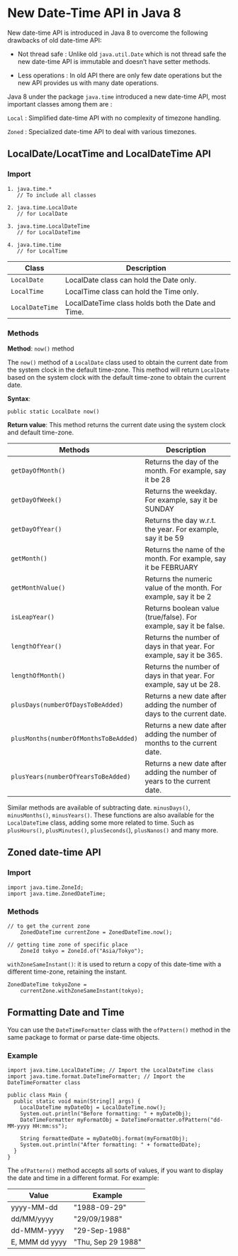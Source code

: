 # New Date-Time API in Java 8

New date-time API is introduced in Java 8 to overcome the 
following drawbacks of old date-time API:

* Not thread safe : Unlike old `java.util.Date` which is not thread safe 
the new date-time API is immutable and doesn’t have setter methods.


* Less operations : In old API there are only few date operations but 
the new API provides us with many date operations.

Java 8 under the package `java.time` introduced a new date-time API, 
most important classes among them are :

`Local` : Simplified date-time API with no complexity of timezone 
handling.

`Zoned` : Specialized date-time API to deal with various timezones.

## LocalDate/LocatTime and LocalDateTime API

### Import
```
1. java.time.*
   // To include all classes

2. java.time.LocalDate
   // for LocalDate

3. java.time.LocalDateTime
   // for LocalDateTime

4. java.time.time
   // for LocalTime
   ```

| Class           | 	Description                                      |
|-----------------|---------------------------------------------------|
| `LocalDate`     | 	LocalDate class can hold the Date only.          |
| `LocalTime`     | 	LocalTime class can hold the Time only.          |
| `LocalDateTime` | LocalDateTime class holds both the Date and Time. |

### Methods

**Method**: `now()` method

The `now()` method of a `LocalDate` class used to obtain the current 
date from the system clock in the default time-zone. This method 
will return `LocalDate` based on the system clock with the default 
time-zone to obtain the current date.

**Syntax**:

`public static LocalDate now()`

**Return value**: This method returns the current date using 
the system clock and default time-zone.

| Methods                               | 	Description                                                               |
|---------------------------------------|----------------------------------------------------------------------------|
| `getDayOfMonth()`                     | 	Returns the day of the month. For example, say it be 28                   |
| `getDayOfWeek()`                      | 	Returns the weekday. For example, say it be SUNDAY                        |
| `getDayOfYear()`                      | 	Returns the day w.r.t. the year. For example, say it be 59                |
| `getMonth()`                          | 	Returns the name of the month. For example, say it be FEBRUARY            |
| `getMonthValue()`                     | 	Returns the numeric value of the month. For example, say it be 2          |
| `isLeapYear()`                        | 	Returns boolean value (true/false). For example, say it be false.         |
| `lengthOfYear()`                      | 	Returns the number of days in that year. For example, say it be 365.      |
| `lengthOfMonth()`                     | 	Returns the number of days in that year. For example, say ut be 28.       |
| `plusDays(numberOfDaysToBeAdded)`     | 	Returns a new date after adding the number of days to the current date.   |
| `plusMonths(numberOfMonthsToBeAdded)` | 	Returns a new date after adding the number of months to the current date. |
| `plusYears(numberOfYearsToBeAdded)`   | 	Returns a new date after adding the number of years to the current date.  |

Similar methods are available of subtracting date. `minusDays()`, 
`minusMonths()`, `minusYears()`. These functions are also available 
for the `LocalDateTime` class, adding some more related to time. 
Such as `plusHours()`, `plusMinutes()`, `plusSeconds(`), `plusNanos()` 
and many more.

## Zoned date-time API

### Import

```
import java.time.ZoneId;
import java.time.ZonedDateTime;
```

### Methods

```
// to get the current zone
    ZonedDateTime currentZone = ZonedDateTime.now();
```

```
// getting time zone of specific place
    ZoneId tokyo = ZoneId.of("Asia/Tokyo");
```
`withZoneSameInstant()`: it is used to return a copy of 
this date-time with a different time-zone, retaining the instant.

```
ZonedDateTime tokyoZone =
    currentZone.withZoneSameInstant(tokyo);
```

## Formatting Date and Time

You can use the `DateTimeFormatter` class with the `ofPattern()` 
method in the same package to format or parse date-time objects. 

### Example
```
import java.time.LocalDateTime; // Import the LocalDateTime class
import java.time.format.DateTimeFormatter; // Import the DateTimeFormatter class

public class Main {
  public static void main(String[] args) {
    LocalDateTime myDateObj = LocalDateTime.now();
    System.out.println("Before formatting: " + myDateObj);
    DateTimeFormatter myFormatObj = DateTimeFormatter.ofPattern("dd-MM-yyyy HH:mm:ss");

    String formattedDate = myDateObj.format(myFormatObj);
    System.out.println("After formatting: " + formattedDate);
  }
}
```

The `ofPattern()` method accepts all sorts of values, if you 
want to display the date and time in a different format. For example:

| Value	         | Example             |
|----------------|---------------------|
| yyyy-MM-dd     | 	"1988-09-29"       |
| dd/MM/yyyy     | 	"29/09/1988"       |
| dd-MMM-yyyy    | 	"29-Sep-1988"      |
| E, MMM dd yyyy | 	"Thu, Sep 29 1988" |


